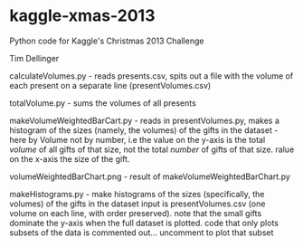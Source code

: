 kaggle-xmas-2013
================

Python code for Kaggle's Christmas 2013 Challenge

Tim Dellinger



calculateVolumes.py - reads presents.csv, spits out a file with the volume of
    each present on a separate line (presentVolumes.csv)
 
totalVolume.py - sums the volumes of all presents

makeVolumeWeightedBarCart.py - reads in presentVolumes.py, makes a histogram of the sizes (namely, the volumes)
    of the gifts in the dataset - here by Volume not by number, i.e the value on the y-axis is the total *volume*
    of all gifts of that size, not the total *number* of gifts of that size.  ralue on the x-axis the size of the gift.
    
volumeWeightedBarChart.png - result of makeVolumeWeightedBarChart.py    
       
makeHistograms.py - make histograms of the sizes (specifically, the volumes) of the gifts in the dataset
    input is  presentVolumes.csv  (one volume on each line, with order preserved).  note that the small gifts
    dominate the y-axis when the full dataset is plotted.  code that only plots subsets of the data is commented
    out... uncomment to plot that subset
